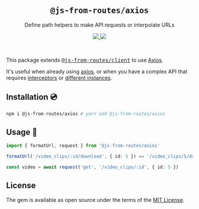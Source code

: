 <h2 align='center'><samp>@js-from-routes/axios</samp></h2>

<p align='center'>Define path helpers to make API requests or interpolate URLs</p>

<p align='center'>
  <a href='https://www.npmjs.com/package/@js-from-routes/axios'>
    <img src='https://img.shields.io/npm/v/@js-from-routes/axios?color=222&style=flat-square'>
  </a>
  <a href='https://github.com/ElMassimo/js_from_routes/blob/main/LICENSE.txt'>
    <img src='https://img.shields.io/badge/license-MIT-blue.svg'>
  </a>
</p>

<br>

[client]: https://github.com/ElMassimo/js_from_routes/tree/main/packages/client
[js_from_routes]: https://github.com/ElMassimo/js_from_routes
[axios]: https://github.com/axios/axios

This package extends <kbd>[@js-from-routes/client][client]</kbd> to use [Axios].

It's useful when already using [axios], or when you have a complex API that requires [interceptors](https://github.com/axios/axios#interceptors) or [different instances](https://github.com/axios/axios#creating-an-instance).

## Installation 💿

```bash
npm i @js-from-routes/axios # yarn add @js-from-routes/axios
```

## Usage 🚀

```ts
import { formatUrl, request } from '@js-from-routes/axios'

formatUrl('/video_clips/:id/download', { id: 5 }) == '/video_clips/5/download'

const video = await request('get', '/video_clips/:id', { id: 5 })
```

## License

The gem is available as open source under the terms of the [MIT License](https://opensource.org/licenses/MIT).
